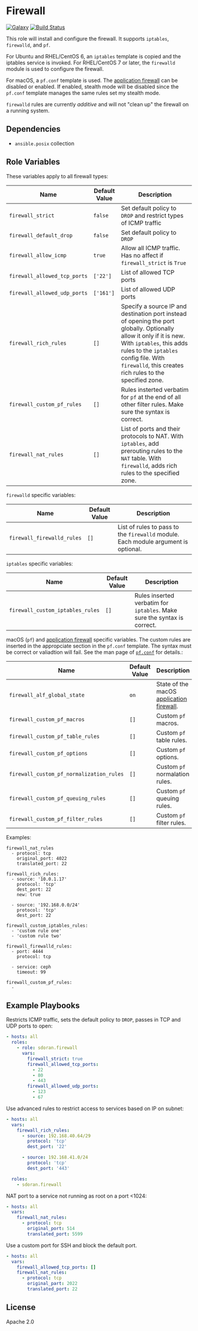 Firewall
=========
[![Galaxy](https://img.shields.io/badge/galaxy-samdoran.firewall-blue.svg?style=flat)](https://galaxy.ansible.com/samdoran/firewall)
[![Build Status](https://dev.azure.com/samdoran/ansible-role-firewall/_apis/build/status/samdoran.ansible-role-firewall?branchName=main)](https://dev.azure.com/samdoran/ansible-role-firewall/_build/latest?definitionId=1&branchName=main)

This role will install and configure the firewall. It supports `iptables`, `firewalld`, and `pf`.

For Ubuntu and RHEL/CentOS 6, an `iptables` template is copied and the iptables service is invoked. For RHEL/CentOS 7 or later, the `firewalld` module is used to configure the firewall.

For macOS, a `pf.conf` template is used. The [application firewall][_alf] can be disabled or enabled. If enabled, stealth mode will be disabled since the `pf.conf` template manages the same rules set my stealth mode.

`firewalld` rules are currently _additive_ and will not "clean up" the firewall on a running system.

Dependencies
------------

- `ansible.posix` collection

Role Variables
--------------

These variables apply to all firewall types:

|   Name               | Default Value | Description                                                      |
|----------------------|---------------|------------------------------------------------------------------|
| `firewall_strict`    | `false`         | Set default policy to `DROP` and restrict types of ICMP traffic  |
| `firewall_default_drop`    | `false`  | Set default policy to `DROP`  |
| `firewall_allow_icmp` | `true` | Allow all ICMP traffic. Has no affect if `firewall_strict` is `True` |
| `firewall_allowed_tcp_ports` | `['22']` | List of allowed TCP ports |
| `firewall_allowed_udp_ports` | `['161'] `| List of allowed UDP ports |
| `firewall_rich_rules` | `[]` | Specify a source IP and destination port instead of opening the port globally. Optionally allow it only if it is new. With `iptables`, this adds rules to the `iptables` config file. With `firewalld`, this creates rich rules to the specified zone. |
| `firewall_custom_pf_rules` | `[]` | Rules insterted verbatim for `pf` at the end of all other filter rules. Make sure the syntax is correct. |
| `firewall_nat_rules` | `[]` | List of ports and their protocols to NAT. With `iptables`, add prerouting rules to the `NAT` table. With `firewalld`, adds rich rules to the specified zone. |


`firewalld` specific variables:

|   Name               | Default Value | Description                                                      |
|----------------------|---------------|------------------------------------------------------------------|
| `firewall_firewalld_rules` | `[]` | List of rules to pass to the `firewalld` module. Each module argument is optional. |

`iptables` specific variables:

|   Name               | Default Value | Description                                                      |
|----------------------|---------------|------------------------------------------------------------------|
| `firewall_custom_iptables_rules` | `[]` | Rules inserted verbatim for `iptables`. Make sure the syntax is correct. |

macOS (`pf`) and [application firewall][_alf] specific variables. The custom rules are inserted in the appropciate section in the `pf.conf` template. The syntax must be correct or valiadtion will fail. See the man page of [`pf.conf`](https://man.openbsd.org/pf.conf.5) for details.:

|   Name               | Default Value | Description                                                      |
|----------------------|---------------|------------------------------------------------------------------|
| `firewall_alf_global_state` | `on` | State of the macOS [application firewall][_alf]. |
| `firewall_custom_pf_macros` | `[]` | Custom `pf` macros. |
| `firewall_custom_pf_table_rules` | `[]` | Custom `pf` table rules. |
| `firewall_custom_pf_options` | `[]` | Custom `pf` options. |
| `firewall_custom_pf_normalization_rules` | `[]` | Custom `pf` normalation rules. |
| `firewall_custom_pf_queuing_rules` | `[]` | Custom `pf` queuing rules. |
| `firewall_custom_pf_filter_rules` | `[]` | Custom `pf` filter rules. |

Examples:

    firewall_nat_rules
      - protocol: tcp
        original_port: 4022
        translated_port: 22

    firewall_rich_rules:
      - source: '10.0.1.17'
        protocol: 'tcp'
        dest_port: 22
        new: true

      - source: '192.168.0.0/24'
        protocol: 'tcp'
        dest_port: 22

    firewall_custom_iptables_rules:
      - 'custom rule one'
      - 'custom rule two'

    firewall_firewalld_rules:
      - port: 4444
        protocol: tcp

      - service: ceph
        timeout: 99

    firewall_custom_pf_rules:
      -


Example Playbooks
----------------

Restricts ICMP traffic, sets the default policy to `DROP`, passes in TCP and UDP ports to open:

```yaml
- hosts: all
  roles:
    - role: sdoran.firewall
      vars:
        firewall_strict: true
        firewall_allowed_tcp_ports:
          - 22
          - 80
          - 443
        firewall_allowed_udp_ports:
          - 123
          - 67
```

Use advanced rules to restrict access to services based on IP on subnet:

```yaml
- hosts: all
  vars:
    firewall_rich_rules:
      - source: 192.168.40.64/29
        protocol: 'tcp'
        dest_port: '22'

      - source: 192.168.41.0/24
        protocol: 'tcp'
        dest_port: '443'

  roles:
    - sdoran.firewall
```

NAT port to a service not running as root on a port <1024:

```yaml
- hosts: all
  vars:
    firewall_nat_rules:
      - protocol: tcp
        original_port: 514
        translated_port: 5599
```

Use a custom port for SSH and block the default port.

```yaml
- hosts: all
  vars:
    firewall_allowed_tcp_ports: []
    firewall_nat_rules:
      - protocol: tcp
        original_part: 2022
        translated_port: 22
```

License
-------

Apache 2.0


[_alf]: https://support.apple.com/en-us/HT201642
